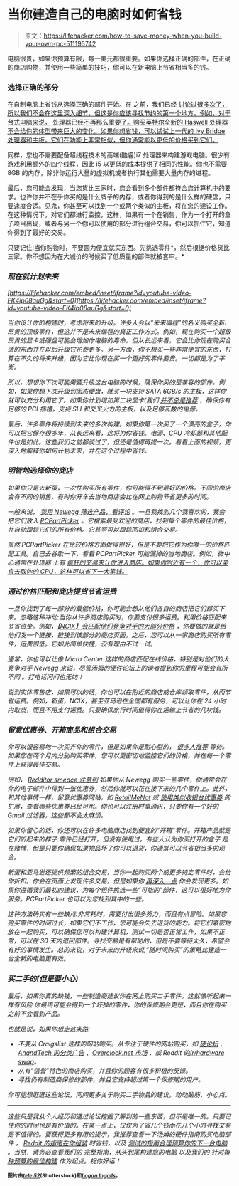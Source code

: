 # 当你建造自己的电脑时如何省钱

> 原文：<https://lifehacker.com/how-to-save-money-when-you-build-your-own-pc-511195742>

电脑很贵，如果你预算有限，每一美元都很重要。如果你选择正确的部件，在正确的商店购物，并使用一些简单的技巧，你可以在新电脑上节省相当多的钱。



### 选择正确的部分

在自制电脑上省钱从选择正确的部件开始。在 之前，我们已经 [讨论过很多次了，所以我们不会在这里深入细节，但这是你应该寻找节约的第一个地方。例如，对于台式电脑来说，](https://lifehacker.com/how-to-build-a-computer-lesson-2-choose-and-buy-your-5827145) [处理器已经不再那么重要了。购买英特尔全新的 Haswell 处理器不会给你的体型带来巨大的变化。如果你想省钱，可以试试上一代的 Ivy Bridge 处理器和主板。它们在功能上非常相似，但你通常能以更低的价格买到它们。](http://lifehacker.com/do-i-even-need-to-care-about-processors-anymore-5891007)

同样，您也不需要配备超线程技术的高端(酷睿)i7 处理器来构建游戏电脑。很少有游戏利用额外的四个线程，因此 i5 以更低的成本提供了相同的性能。你也不需要 8GB 的内存，除非你运行大量的虚拟机或者执行其他需要大量内存的进程。

最后，您可能会发现，当您货比三家时，您会看到多个部件都符合您计算机中的要求。也许你并不在乎你买的是什么牌子的内存，或者你得到的是什么样的硬盘，只要速度合适。见鬼，你甚至可以找到一个或两个类似的主板，将在您的建设工作。在这种情况下，对它们都进行监控，这样，如果有一个在销售，作为一个打开的盒子项目出现，或者与另一个你可以使用的部分进行组合交易，你可以抓住它，知道你得到了最好的交易。

只要记住:当你购物时，不要因为便宜就买东西。先挑选零件*，然后根据价格货比三家。你不想因为在大减价的时候买了低质量的部件就被套牢。*

### *现在就计划未来*

 *[https://lifehacker.com/embed/inset/iframe?id=youtube-video-FK4ip08auGg&start=0](https://lifehacker.com/embed/inset/iframe?id=youtube-video-FK4ip08auGg&start=0)* 

*当你设计你的构建时，考虑将来的升级。许多人会以“未来编程”的名义购买全新、昂贵的顶级零件，但这并不是未来编程的真正工作方式。例如，现在购买一个超级昂贵的显卡或硬盘可能会增加你电脑的寿命，但从长远来看，它会比你现在购买合适的东西并在以后升级它花费更多。另一方面，你不想买一些非常便宜的东西，打算在不久的将来升级，因为它比你现在买一个更好的零件要贵。一切都是为了平衡。*

*所以，想想你下次可能需要升级这台电脑的时候，确保你买的是兼容的部件。例如，如果你想下次升级到固态硬盘，就买一块支持 SATA 6GB/s 的主板，这样你就可以充分利用它了。如果你计划增加第二块显卡(我们 [并不总是推荐](https://lifehacker.com/is-it-worth-it-to-run-two-graphics-cards-in-my-gaming-p-5994276) ，确保你有足够的 PCI 插槽，支持 SLI 和交叉火力的主板，以及足够瓦数的电源。*

*最后，许多零件将持续到未来的多次构建。如果你第一次买了一个漂亮的盒子，你可以把它保存很多年，从长远来看，这将为你省钱。电源、CPU 冷却器和其他配件也是如此。这些我们之前都谈过了，但还是值得再提一次。看看上面的视频，更深入地解释你如何计划未来，并在这个过程中省钱。*

### *明智地选择你的商店*

*如果你只是去新蛋，一次性购买所有零件，你可能得不到最好的价格。不同的商店会有不同的销售，有时你开车去当地商店会比在网上购物节省更多的时间。*

*一般来说， [我用 Newegg 筛选产品，看评论](https://lifehacker.com/where-should-i-buy-parts-when-i-build-a-pc-1183842388) 。一旦我找到几个我喜欢的，我会把它们放入 [PCPartPicker](http://pcpartpicker.com) 。它搜索最受欢迎的商店，找到每个零件的最佳价格，并自动跟踪它们的所有价格。它甚至可以跟踪回扣和组合交易。*

*虽然 PCPartPicker 在比较价格方面做得很好，但是不要把它作为你唯一的价格匹配工具。自己去谷歌一下，看看 PCPartPicker 可能漏掉的当地商店。例如，微中心通常在处理器 上有 [疯狂的交易来让你进入商店。如果你附近有一个，你可以亲自去取你的 CPU，这样可以省下一大笔钱。](http://deals.woot.com/questions/details/f8e425b5-0be0-4110-bd05-3f8ce0f78425/whats-the-best-place-to-buy-computer-parts)*

### *通过价格匹配和商店提货节省运费*

*一旦你找到了每一部分的最低价格，你可能会想从他们各自的商店把它们都买下来。忽略这种冲动:当你从许多商店购买时，你要支付很多运费。利用价格匹配来节省资金。例如，[【NCIX】](http://ncix.com)[会匹配他们竞争对手的大部分价格](http://us.ncix.com/products/pricematch.php?sku=9664) ，你要做的就是给他们发一个链接，链接到该部分的商店页面。之后，您可以从一家商店购买所有零件，运费很低。它如此简单快捷，没有理由不试一试。*

*通常，你也可以让像 Micro Center 这样的商店匹配在线价格，特别是对他们的大竞争对手 Newegg 来说，尽管汤姆的硬件论坛上的读者提到你的里程可能会有所不同 。打电话问问也无妨！*

*说到实体零售店，如果可以的话，你也可以在附近的商店或仓库领取零件，从而节省运费。例如，新蛋，NCIX，甚至亚马逊在全国都有服务，可以让你在 24 小时内取货，而且不用支付运费。只要确保旅行时间值得你在运输上节省的几块钱。*

### *留意优惠券、开箱商品和组合交易*

*你可以很容易地一次买齐你的零件，但是如果你是耐心型的， [很多人推荐](http://hardforum.com/showthread.php?t=850993) 等待。如果您在两个月内分别购买零件，您可以更密切地监控它们的价格，并在每一个零件上获得最佳交易。*

*例如， [Redditor smeace 注意到](http://www.reddit.com/r/buildapc/comments/104ye3/how_to_save_money_when_you_buildapc/c6ah33r) 如果你从 Newegg 购买一些零件，你通常会在你的电子邮件中得到一张优惠券，然后你就可以花在接下来的几个零件上。此外，和其他事情一样，留意优惠券网站，如 [RetailMeNot](http://www.retailmenot.com/) 或 [使用类似收银台优惠券](https://lifehacker.com/how-to-automate-your-discounts-and-always-get-the-best-5978851) 的扩展，查看哪些优惠券已经可用。你也可以注册时事通讯，只要你有一个好的 Gmail 过滤器，这些都不会太麻烦。*

*如果你留心的话，你还可以在许多电脑商店找到便宜的“开箱”零件。开箱产品就是它们听起来的样子:零件已经打开，但没有使用过。有些人认为你买打开的盒子 是在赌博，但是只要你确保如果物品坏了你可以退货，你通常可以节省相当多的现金。*

*新蛋和亚马逊还提供频繁的组合交易，当你一起购买两个或更多特定零件时，会给你折扣。你会在页面上发现许多交易，但是如果你 [再深入一点](http://www.reddit.com/r/buildapc/comments/x1awi/a_guide_on_bundling_items_on_newegg_if_you_didnt/) 你会发现更多。如果你遵循我们最初的建议，为每个组件挑选一些“可能的”部件，这可以很好地为你服务。PCPartPicker 也可以为您找到其中的一些。*

*这种方法确实有一些缺点:非常耗时，需要付出很多努力，而且有点冒险。如果您购买零件的时间过长，如果它们不工作，您可能会失去退货的能力。将它们紧密地放在一起购买，可以确保您可以构建计算机，测试一切是否正常工作，如果不正常，可以在 30 天内退回部件。寻找交易是有帮助的，但是不要等待太久，希望会有好的事情发生。总的来说，对于未来的升级来说,“随时间购买”的策略比建造一台全新的电脑更有效。*

### *买二手的(但是要小心)*

*最后，如果你真的缺钱，一些制造商建议你在网上购买二手零件。这就像听起来一样有风险:你最终可能会得到一个坏掉的零件，你的保修期会更短，而且你在购买之前不会看到产品。*

*也就是说，如果你想走这条路:*

*   *不要从 Craigslist 这样的网站购买。从专注于硬件的网站购买，如 [硬论坛](http://hardforum.com/forumdisplay.php?f=17) 、 [AnandTech 的分类广告](http://199.19.80.12/forumdisplay.php?f=19) 、[Overclock.net 市场](http://www.overclock.net/f/321/overclock-marketplace) ，或 Reddit 的[/r/hardware swap](http://www.reddit.com/r/hardwareswap)。*
*   *从有“信誉”特色的商店购买，并且你的顾客有很多积极的反馈。*
*   *寻找仍有制造商保修的部件，并且它支持超过第一个保修期的用户。*

*你可能想逛逛这些论坛，问问更多关于购买二手物品的建议。动动脑筋，小心点。*

* * *

*这些只是我从个人经历和通过论坛挖掘了解到的一些东西，但不是唯一的。只要记住你的时间也是有价值的。在某一点上，仅仅为了省几个钱而花几个小时寻找交易是不值得的。要获得更多有用的提示，我推荐查看一下汤姆的硬件指南购买电脑部件 ， [Reddit 的指南在你组装](http://www.reddit.com/r/buildapc/comments/104ye3/how_to_save_money_when_you_buildapc/) 时省钱，以及 [测试的指南合理预算你的下一台电脑](http://www.tested.com/tech/pcs/451477-how-properly-budget-your-next-pc-build/) 。当然，请务必查看我们的 [完整指南，从头到尾构建您的电脑](https://lifehacker.com/how-to-build-a-computer-the-complete-guide-5828747) 以及我们的 [针对每种预算的最佳构建](http://lifehacker.com/the-best-pcs-you-can-build-for-300-600-and-1200-5840963) 作为起点。祝你好运！*

**<small>图片由</small>*[*<small>tele 52</small>*](http://www.shutterstock.com/pic.mhtml?id=45019762&src=id)*<small>(Shutterstock)和</small>*[*<small>Logan Ingalls</small>*](http://www.flickr.com/photos/11831132@N00/6342345528/in/photolist-aEsbmY-nPmdn-v9Yik-4jnmMS-v9Ygf-v9YhW-v9Yfr-v9Yhx-v9Yf4-v9YgK-v9Yh8-v9YfT-c5CQfW-LqKEK-dqRE9e-9BYQys-Gxren-5SBrr6-e4zqvC-69mgXm-7pXu7r-5QkQpF-4rN7rV-4MPEMr-4MTSo9-6k3fhD-CNsFW-auLfqq-4cLQ9e-4MQsxB-5QkPTk-6wqL3D-5iC5Gz-5iC37a-5iC2mt-5iGnYh-5iC598-5f3khM-5iC4ce-3dgkaq-8hQQA1-8hMAk8-8hMAet-5iGhMm-8hMA9t-5iC7gr-4FPtek-5iBZDF-5iGgkh-3nWykR-8hQQ4w)*<small>。</small>**